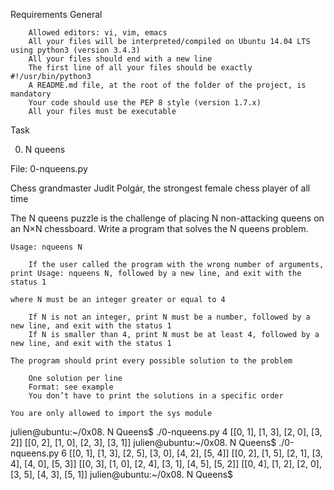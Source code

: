 Requirements
General

        Allowed editors: vi, vim, emacs
        All your files will be interpreted/compiled on Ubuntu 14.04 LTS using python3 (version 3.4.3)
        All your files should end with a new line
        The first line of all your files should be exactly #!/usr/bin/python3
        A README.md file, at the root of the folder of the project, is mandatory
        Your code should use the PEP 8 style (version 1.7.x)
        All your files must be executable

Task

0. N queens

File: 0-nqueens.py

Chess grandmaster Judit Polgár, the strongest female chess player of all time

The N queens puzzle is the challenge of placing N non-attacking queens on an N×N chessboard. Write a program that solves the N queens problem.

    Usage: nqueens N

        If the user called the program with the wrong number of arguments, print Usage: nqueens N, followed by a new line, and exit with the status 1

    where N must be an integer greater or equal to 4

        If N is not an integer, print N must be a number, followed by a new line, and exit with the status 1
        If N is smaller than 4, print N must be at least 4, followed by a new line, and exit with the status 1

    The program should print every possible solution to the problem

        One solution per line
        Format: see example
        You don’t have to print the solutions in a specific order

    You are only allowed to import the sys module

julien@ubuntu:~/0x08. N Queens$ ./0-nqueens.py 4
[[0, 1], [1, 3], [2, 0], [3, 2]]
[[0, 2], [1, 0], [2, 3], [3, 1]]
julien@ubuntu:~/0x08. N Queens$ ./0-nqueens.py 6
[[0, 1], [1, 3], [2, 5], [3, 0], [4, 2], [5, 4]]
[[0, 2], [1, 5], [2, 1], [3, 4], [4, 0], [5, 3]]
[[0, 3], [1, 0], [2, 4], [3, 1], [4, 5], [5, 2]]
[[0, 4], [1, 2], [2, 0], [3, 5], [4, 3], [5, 1]]
julien@ubuntu:~/0x08. N Queens$ 
